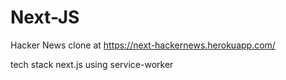 # Next-JS
Hacker News clone at https://next-hackernews.herokuapp.com/ 

tech stack
next.js using service-worker
